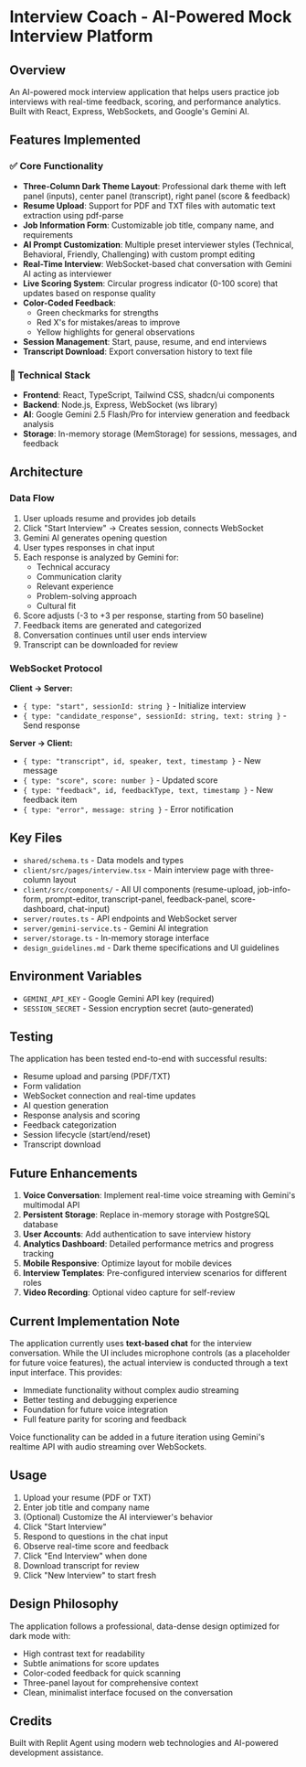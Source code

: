 # Interview Coach - AI-Powered Mock Interview Platform

## Overview
An AI-powered mock interview application that helps users practice job interviews with real-time feedback, scoring, and performance analytics. Built with React, Express, WebSockets, and Google's Gemini AI.

## Features Implemented

### ✅ Core Functionality
- **Three-Column Dark Theme Layout**: Professional dark theme with left panel (inputs), center panel (transcript), right panel (score & feedback)
- **Resume Upload**: Support for PDF and TXT files with automatic text extraction using pdf-parse
- **Job Information Form**: Customizable job title, company name, and requirements
- **AI Prompt Customization**: Multiple preset interviewer styles (Technical, Behavioral, Friendly, Challenging) with custom prompt editing
- **Real-Time Interview**: WebSocket-based chat conversation with Gemini AI acting as interviewer
- **Live Scoring System**: Circular progress indicator (0-100 score) that updates based on response quality
- **Color-Coded Feedback**: 
  - Green checkmarks for strengths
  - Red X's for mistakes/areas to improve
  - Yellow highlights for general observations
- **Session Management**: Start, pause, resume, and end interviews
- **Transcript Download**: Export conversation history to text file

### 🎯 Technical Stack
- **Frontend**: React, TypeScript, Tailwind CSS, shadcn/ui components
- **Backend**: Node.js, Express, WebSocket (ws library)
- **AI**: Google Gemini 2.5 Flash/Pro for interview generation and feedback analysis
- **Storage**: In-memory storage (MemStorage) for sessions, messages, and feedback

## Architecture

### Data Flow
1. User uploads resume and provides job details
2. Click "Start Interview" → Creates session, connects WebSocket
3. Gemini AI generates opening question
4. User types responses in chat input
5. Each response is analyzed by Gemini for:
   - Technical accuracy
   - Communication clarity
   - Relevant experience
   - Problem-solving approach
   - Cultural fit
6. Score adjusts (-3 to +3 per response, starting from 50 baseline)
7. Feedback items are generated and categorized
8. Conversation continues until user ends interview
9. Transcript can be downloaded for review

### WebSocket Protocol
**Client → Server:**
- `{ type: "start", sessionId: string }` - Initialize interview
- `{ type: "candidate_response", sessionId: string, text: string }` - Send response

**Server → Client:**
- `{ type: "transcript", id, speaker, text, timestamp }` - New message
- `{ type: "score", score: number }` - Updated score
- `{ type: "feedback", id, feedbackType, text, timestamp }` - New feedback item
- `{ type: "error", message: string }` - Error notification

## Key Files
- `shared/schema.ts` - Data models and types
- `client/src/pages/interview.tsx` - Main interview page with three-column layout
- `client/src/components/` - All UI components (resume-upload, job-info-form, prompt-editor, transcript-panel, feedback-panel, score-dashboard, chat-input)
- `server/routes.ts` - API endpoints and WebSocket server
- `server/gemini-service.ts` - Gemini AI integration
- `server/storage.ts` - In-memory storage interface
- `design_guidelines.md` - Dark theme specifications and UI guidelines

## Environment Variables
- `GEMINI_API_KEY` - Google Gemini API key (required)
- `SESSION_SECRET` - Session encryption secret (auto-generated)

## Testing
The application has been tested end-to-end with successful results:
- Resume upload and parsing (PDF/TXT)
- Form validation
- WebSocket connection and real-time updates
- AI question generation
- Response analysis and scoring
- Feedback categorization
- Session lifecycle (start/end/reset)
- Transcript download

## Future Enhancements
1. **Voice Conversation**: Implement real-time voice streaming with Gemini's multimodal API
2. **Persistent Storage**: Replace in-memory storage with PostgreSQL database
3. **User Accounts**: Add authentication to save interview history
4. **Analytics Dashboard**: Detailed performance metrics and progress tracking
5. **Mobile Responsive**: Optimize layout for mobile devices
6. **Interview Templates**: Pre-configured interview scenarios for different roles
7. **Video Recording**: Optional video capture for self-review

## Current Implementation Note
The application currently uses **text-based chat** for the interview conversation. While the UI includes microphone controls (as a placeholder for future voice features), the actual interview is conducted through a text input interface. This provides:
- Immediate functionality without complex audio streaming
- Better testing and debugging experience
- Foundation for future voice integration
- Full feature parity for scoring and feedback

Voice functionality can be added in a future iteration using Gemini's realtime API with audio streaming over WebSockets.

## Usage
1. Upload your resume (PDF or TXT)
2. Enter job title and company name
3. (Optional) Customize the AI interviewer's behavior
4. Click "Start Interview"
5. Respond to questions in the chat input
6. Observe real-time score and feedback
7. Click "End Interview" when done
8. Download transcript for review
9. Click "New Interview" to start fresh

## Design Philosophy
The application follows a professional, data-dense design optimized for dark mode with:
- High contrast text for readability
- Subtle animations for score updates
- Color-coded feedback for quick scanning
- Three-panel layout for comprehensive context
- Clean, minimalist interface focused on the conversation

## Credits
Built with Replit Agent using modern web technologies and AI-powered development assistance.
